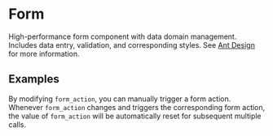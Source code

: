 # Form

High-performance form component with data domain management. Includes data entry, validation, and corresponding styles. See [Ant Design](https://ant.design/components/form/) for more information.

## Examples

<demo name="basic"></demo>
<demo name="form_rules" title="Form Rules"></demo>
<demo name="dynamic_form" title="Dynamic Form"></demo>

By modifying `form_action`, you can manually trigger a form action. Whenever `form_action` changes and triggers the corresponding form action, the value of `form_action` will be automatically reset for subsequent multiple calls.

<demo name="form_action" title="Form Action"></demo>
